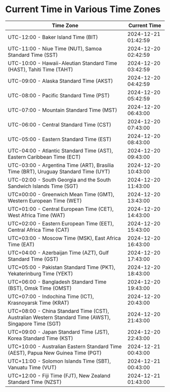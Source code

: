 # Current Time in Various Time Zones

| Time Zone | Current Time |
|-----------|--------------|
| UTC-12:00 - Baker Island Time (BIT) | 2024-12-21 01:42:59 |
| UTC-11:00 - Niue Time (NUT), Samoa Standard Time (SST) | 2024-12-20 02:42:59 |
| UTC-10:00 - Hawaii-Aleutian Standard Time (HAST), Tahiti Time (TAHT) | 2024-12-20 03:42:59 |
| UTC-09:00 - Alaska Standard Time (AKST) | 2024-12-20 04:42:59 |
| UTC-08:00 - Pacific Standard Time (PST) | 2024-12-20 05:42:59 |
| UTC-07:00 - Mountain Standard Time (MST) | 2024-12-20 06:43:00 |
| UTC-06:00 - Central Standard Time (CST) | 2024-12-20 07:43:00 |
| UTC-05:00 - Eastern Standard Time (EST) | 2024-12-20 08:43:00 |
| UTC-04:00 - Atlantic Standard Time (AST), Eastern Caribbean Time (ECT) | 2024-12-20 09:43:00 |
| UTC-03:00 - Argentina Time (ART), Brasília Time (BRT), Uruguay Standard Time (UYT) | 2024-12-20 10:43:00 |
| UTC-02:00 - South Georgia and the South Sandwich Islands Time (SGT) | 2024-12-20 11:43:00 |
| UTC±00:00 - Greenwich Mean Time (GMT), Western European Time (WET) | 2024-12-20 13:43:00 |
| UTC+01:00 - Central European Time (CET), West Africa Time (WAT) | 2024-12-20 14:43:00 |
| UTC+02:00 - Eastern European Time (EET), Central Africa Time (CAT) | 2024-12-20 15:43:00 |
| UTC+03:00 - Moscow Time (MSK), East Africa Time (EAT) | 2024-12-20 16:43:00 |
| UTC+04:00 - Azerbaijan Time (AZT), Gulf Standard Time (GST) | 2024-12-20 17:43:00 |
| UTC+05:00 - Pakistan Standard Time (PKT), Yekaterinburg Time (YEKT) | 2024-12-20 18:43:00 |
| UTC+06:00 - Bangladesh Standard Time (BST), Omsk Time (OMST) | 2024-12-20 19:43:00 |
| UTC+07:00 - Indochina Time (ICT), Krasnoyarsk Time (KRAT) | 2024-12-20 20:43:00 |
| UTC+08:00 - China Standard Time (CST), Australian Western Standard Time (AWST), Singapore Time (SGT) | 2024-12-20 21:43:00 |
| UTC+09:00 - Japan Standard Time (JST), Korea Standard Time (KST) | 2024-12-20 22:43:00 |
| UTC+10:00 - Australian Eastern Standard Time (AEST), Papua New Guinea Time (PGT) | 2024-12-21 00:43:00 |
| UTC+11:00 - Solomon Islands Time (SBT), Vanuatu Time (VUT) | 2024-12-21 00:43:00 |
| UTC+12:00 - Fiji Time (FJT), New Zealand Standard Time (NZST) | 2024-12-21 01:43:00 |
